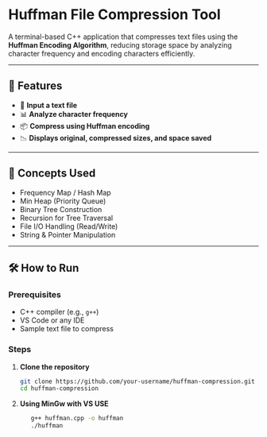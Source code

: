 # Huffman File Compression Tool

A terminal-based C++ application that compresses text files using the **Huffman Encoding Algorithm**, reducing storage space by analyzing character frequency and encoding characters efficiently.

---

## 🚀 Features

- 📂 **Input a text file**
- 📊 **Analyze character frequency**
- 📦 **Compress using Huffman encoding**
- 📉 **Displays original, compressed sizes, and space saved**

---

## 🧠 Concepts Used

- Frequency Map / Hash Map
- Min Heap (Priority Queue)
- Binary Tree Construction
- Recursion for Tree Traversal
- File I/O Handling (Read/Write)
- String & Pointer Manipulation

---

## 🛠️ How to Run

### Prerequisites
- C++ compiler (e.g., `g++`)
- VS Code or any IDE
- Sample text file to compress

### Steps
1. **Clone the repository**
   ```bash
   git clone https://github.com/your-username/huffman-compression.git
   cd huffman-compression
2. **Using MinGw with VS USE**
   ```bash
      g++ huffman.cpp -o huffman
      ./huffman


